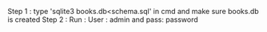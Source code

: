 Step 1 : type 'sqlite3 books.db<schema.sql' in cmd and make sure books.db is created
Step 2 : Run : User : admin and pass: password
